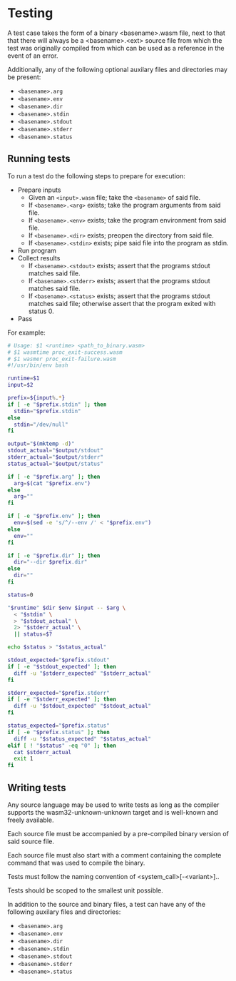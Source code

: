 # Testing

A test case takes the form of a binary \<basename\>.wasm file, next to that
that there will always be a \<basename\>.\<ext\> source file from which the
test was originally compiled from which can be used as a reference in the event
of an error.

Additionally, any of the following optional auxilary files and directories may
be present:
- `<basename>.arg`
- `<basename>.env`
- `<basename>.dir`
- `<basename>.stdin`
- `<basename>.stdout`
- `<basename>.stderr`
- `<basename>.status`

## Running tests

To run a test do the following steps to prepare for execution:

- Prepare inputs
  - Given an `<input>.wasm` file; take the `<basename>` of said file.
  - If `<basename>.<arg>` exists; take the program arguments from said file.
  - If `<basename>.<env>` exists; take the program environment from said file.
  - If `<basename>.<dir>` exists; preopen the directory from said file.
  - If `<basename>.<stdin>` exists; pipe said file into the program as stdin.
- Run program
- Collect results
  - If `<basename>.<stdout>` exists; assert that the programs stdout matches
    said file.
  - If `<basename>.<stderr>` exists; assert that the programs stdout matches
    said file.
  - If `<basename>.<status>` exists; assert that the programs stdout matches
    said file; otherwise assert that the program exited with status 0.
- Pass

For example:

```bash
# Usage: $1 <runtime> <path_to_binary.wasm>
# $1 wasmtime proc_exit-success.wasm
# $1 wasmer proc_exit-failure.wasm
#!/usr/bin/env bash

runtime=$1
input=$2

prefix=${input%.*}
if [ -e "$prefix.stdin" ]; then
  stdin="$prefix.stdin"
else
  stdin="/dev/null"
fi

output="$(mktemp -d)"
stdout_actual="$output/stdout"
stderr_actual="$output/stderr"
status_actual="$output/status"

if [ -e "$prefix.arg" ]; then
  arg=$(cat "$prefix.env")
else
  arg=""
fi

if [ -e "$prefix.env" ]; then
  env=$(sed -e 's/^/--env /' < "$prefix.env")
else
  env=""
fi

if [ -e "$prefix.dir" ]; then
  dir="--dir $prefix.dir"
else
  dir=""
fi

status=0

"$runtime" $dir $env $input -- $arg \
  < "$stdin" \
  > "$stdout_actual" \
  2> "$stderr_actual" \
  || status=$?

echo $status > "$status_actual"

stdout_expected="$prefix.stdout"
if [ -e "$stdout_expected" ]; then
  diff -u "$stderr_expected" "$stderr_actual"
fi

stderr_expected="$prefix.stderr"
if [ -e "$stderr_expected" ]; then
  diff -u "$stdout_expected" "$stdout_actual"
fi

status_expected="$prefix.status"
if [ -e "$prefix.status" ]; then
  diff -u "$status_expected" "$status_actual"
elif [ ! "$status" -eq "0" ]; then
  cat $stderr_actual
  exit 1
fi
```

## Writing tests

Any source language may be used to write tests as long as the compiler supports
the wasm32-unknown-unknown target and is well-known and freely available.

Each source file must be accompanied by a pre-compiled binary version of said
source file.

Each source file must also start with a comment containing the complete command
that was used to compile the binary.

Tests must follow the naming convention of \<system_call\>[-\<variant\>].<ext>.

Tests should be scoped to the smallest unit possible.

In addition to the source and binary files, a test can have any of the following
auxilary files and directories:

- `<basename>.arg`
- `<basename>.env`
- `<basename>.dir`
- `<basename>.stdin`
- `<basename>.stdout`
- `<basename>.stderr`
- `<basename>.status`
